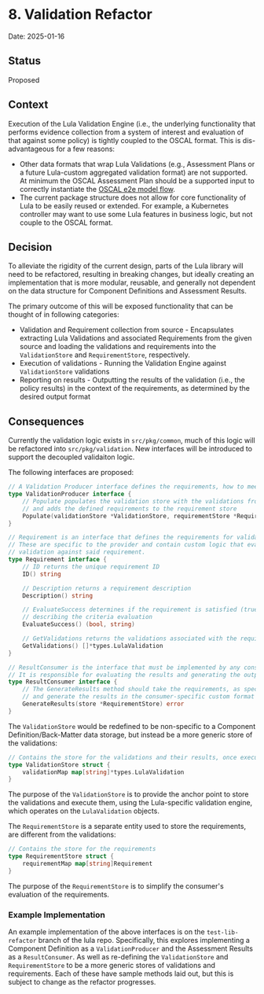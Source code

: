 # 8. Validation Refactor

Date: 2025-01-16

## Status

Proposed

## Context

Execution of the Lula Validation Engine (i.e., the underlying functionality that performs evidence collection from a system of interest and evaluation of that against some policy) is tightly coupled to the OSCAL format. This is dis-advantageous for a few reasons:
* Other data formats that wrap Lula Validations (e.g., Assessment Plans or a future Lula-custom aggregated validation format) are not supported. At minimum the OSCAL Assessment Plan should be a supported input to correctly instantiate the [OSCAL e2e model flow](https://pages.nist.gov/OSCAL/resources/concepts/layer/assessment/assessment-results/).
* The current package structure does not allow for core functionality of Lula to be easily reused or extended. For example, a Kubernetes controller may want to use some Lula features in business logic, but not couple to the OSCAL format.

## Decision

To alleviate the rigidity of the current design, parts of the Lula library will need to be refactored, resulting in breaking changes, but ideally creating an implementation that is more modular, reusable, and generally not dependent on the data structure for Component Definitions and Assessment Results.

The primary outcome of this will be exposed functionality that can be thought of in following categories:

* Validation and Requirement collection from source - Encapsulates extracting Lula Validations and associated Requirements from the given source and loading the validations and requirements into the `ValidationStore` and `RequirementStore`, respectively.
* Execution of validations - Running the Validation Engine against `ValidationStore` validations
* Reporting on results - Outputting the results of the validation (i.e., the policy results) in the context of the requirements, as determined by the desired output format

## Consequences

Currently the validation logic exists in `src/pkg/common`, much of this logic will be refactored into `src/pkg/validation`. New interfaces will be introduced to support the decoupled validaiton logic.

The following interfaces are proposed:

```go
// A Validation Producer interface defines the requirements, how to meet them, and associated validations
type ValidationProducer interface {
	// Populate populates the validation store with the validations from the producer
	// and adds the defined requirements to the requirement store
	Populate(validationStore *ValidationStore, requirementStore *RequirementStore) error
}

// Requirement is an interface that defines the requirements for validation
// These are specific to the provider and contain custom logic that evaluate the "satisfaction" of the
// validation against said requirement.
type Requirement interface {
	// ID returns the unique requirement ID
	ID() string

	// Description returns a requirement description
	Description() string

	// EvaluateSuccess determines if the requirement is satisfied (true) and returns a message
	// describing the criteria evaluation
	EvaluateSuccess() (bool, string)

	// GetValidations returns the validations associated with the requirement
	GetValidations() []*types.LulaValidation
}

// ResultConsumer is the interface that must be implemented by any consumer of the requirements
// It is responsible for evaluating the results and generating the output speific to the consumer.
type ResultConsumer interface {
	// The GenerateResults method should take the requirements, as specified by the producer,
	// and generate the results in the consumer-specific custom format
	GenerateResults(store *RequirementStore) error
}
```

The `ValidationStore` would be redefined to be non-specific to a Component Definition/Back-Matter data storage, but instead be a more generic store of the validations:

```go
// Contains the store for the validations and their results, once executed
type ValidationStore struct {
	validationMap map[string]*types.LulaValidation
}
```

The purpose of the `ValidationStore` is to provide the anchor point to store the validations and execute them, using the Lula-specific validation engine, which operates on the `LulaValidation` objects.

The `RequirementStore` is a separate entity used to store the requirements, are different from the validations:

```go
// Contains the store for the requirements
type RequirementStore struct {
	requirementMap map[string]Requirement
}
```

The purpose of the `RequirementStore` is to simplify the consumer's evaluation of the requirements.

### Example Implementation

An example implementation of the above interfaces is on the `test-lib-refactor` branch of the lula repo. Specifically, this explores implementing a Component Definition as a `ValidationProducer` and the Assessment Results as a `ResultConsumer`. As well as re-defining the `ValidationStore` and `RequirementStore` to be a more generic stores of validations and requirements. Each of these have sample methods laid out, but this is subject to change as the refactor progresses.